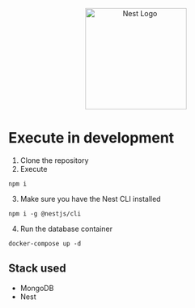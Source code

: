 <p align="center">
  <a href="http://nestjs.com/" target="blank"><img src="https://nestjs.com/img/logo-small.svg" width="200" alt="Nest Logo" /></a>
</p>

# Execute in development

1. Clone the repository
2. Execute

```
npm i 
```
3. Make sure you have the Nest CLI installed
```
npm i -g @nestjs/cli
```

4. Run the database container
```
docker-compose up -d
```

## Stack used
* MongoDB
* Nest
